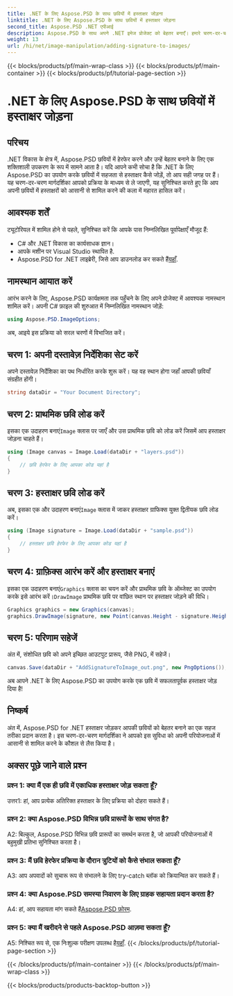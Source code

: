 ```yaml
---
title: .NET के लिए Aspose.PSD के साथ छवियों में हस्ताक्षर जोड़ना
linktitle: .NET के लिए Aspose.PSD के साथ छवियों में हस्ताक्षर जोड़ना
second_title: Aspose.PSD .NET एपीआई
description: Aspose.PSD के साथ अपने .NET इमेज प्रोजेक्ट को बेहतर बनाएँ। हमारे चरण-दर-चरण गाइड का उपयोग करके सहजता से हस्ताक्षर जोड़ना सीखें।
weight: 13
url: /hi/net/image-manipulation/adding-signature-to-images/
---
```


{{< blocks/products/pf/main-wrap-class >}}
{{< blocks/products/pf/main-container >}}
{{< blocks/products/pf/tutorial-page-section >}}

# .NET के लिए Aspose.PSD के साथ छवियों में हस्ताक्षर जोड़ना

## परिचय

.NET विकास के क्षेत्र में, Aspose.PSD छवियों में हेरफेर करने और उन्हें बेहतर बनाने के लिए एक शक्तिशाली उपकरण के रूप में सामने आता है। यदि आपने कभी सोचा है कि .NET के लिए Aspose.PSD का उपयोग करके छवियों में सहजता से हस्ताक्षर कैसे जोड़ें, तो आप सही जगह पर हैं। यह चरण-दर-चरण मार्गदर्शिका आपको प्रक्रिया के माध्यम से ले जाएगी, यह सुनिश्चित करते हुए कि आप अपनी छवियों में हस्ताक्षरों को आसानी से शामिल करने की कला में महारत हासिल करें।

## आवश्यक शर्तें

ट्यूटोरियल में शामिल होने से पहले, सुनिश्चित करें कि आपके पास निम्नलिखित पूर्वापेक्षाएँ मौजूद हैं:

- C# और .NET विकास का कार्यसाधक ज्ञान।
- आपके मशीन पर Visual Studio स्थापित है.
-  Aspose.PSD for .NET लाइब्रेरी, जिसे आप डाउनलोड कर सकते हैं[यहाँ](https://releases.aspose.com/psd/net/).

## नामस्थान आयात करें

आरंभ करने के लिए, Aspose.PSD कार्यक्षमता तक पहुँचने के लिए अपने प्रोजेक्ट में आवश्यक नामस्थान शामिल करें। अपनी C# फ़ाइल की शुरुआत में निम्नलिखित नामस्थान जोड़ें:

```csharp
using Aspose.PSD.ImageOptions;
```

अब, आइये इस प्रक्रिया को सरल चरणों में विभाजित करें।

## चरण 1: अपनी दस्तावेज़ निर्देशिका सेट करें

अपने दस्तावेज़ निर्देशिका का पथ निर्धारित करके शुरू करें। यह वह स्थान होगा जहाँ आपकी छवियाँ संग्रहीत होंगी।

```csharp
string dataDir = "Your Document Directory";
```

## चरण 2: प्राथमिक छवि लोड करें

 इसका एक उदाहरण बनाएं`Image` क्लास पर जाएँ और उस प्राथमिक छवि को लोड करें जिसमें आप हस्ताक्षर जोड़ना चाहते हैं।

```csharp
using (Image canvas = Image.Load(dataDir + "layers.psd"))
{
    // छवि हेरफेर के लिए आपका कोड यहां है
}
```

## चरण 3: हस्ताक्षर छवि लोड करें

 अब, इसका एक और उदाहरण बनाएं`Image` क्लास में जाकर हस्ताक्षर ग्राफिक्स युक्त द्वितीयक छवि लोड करें।

```csharp
using (Image signature = Image.Load(dataDir + "sample.psd"))
{
    // हस्ताक्षर छवि हेरफेर के लिए आपका कोड यहां है
}
```

## चरण 4: ग्राफ़िक्स आरंभ करें और हस्ताक्षर बनाएं

 इसका एक उदाहरण बनाएं`Graphics` क्लास का चयन करें और प्राथमिक छवि के ऑब्जेक्ट का उपयोग करके इसे आरंभ करें।`DrawImage` प्राथमिक छवि पर वांछित स्थान पर हस्ताक्षर जोड़ने की विधि।

```csharp
Graphics graphics = new Graphics(canvas);
graphics.DrawImage(signature, new Point(canvas.Height - signature.Height, canvas.Width - signature.Width));
```

## चरण 5: परिणाम सहेजें

अंत में, संशोधित छवि को अपने इच्छित आउटपुट प्रारूप, जैसे PNG, में सहेजें।

```csharp
canvas.Save(dataDir + "AddSignatureToImage_out.png", new PngOptions());
```

अब आपने .NET के लिए Aspose.PSD का उपयोग करके एक छवि में सफलतापूर्वक हस्ताक्षर जोड़ दिया है!

## निष्कर्ष

अंत में, Aspose.PSD for .NET हस्ताक्षर जोड़कर आपकी छवियों को बेहतर बनाने का एक सहज तरीका प्रदान करता है। इस चरण-दर-चरण मार्गदर्शिका ने आपको इस सुविधा को अपनी परियोजनाओं में आसानी से शामिल करने के कौशल से लैस किया है।

## अक्सर पूछे जाने वाले प्रश्न

### प्रश्न 1: क्या मैं एक ही छवि में एकाधिक हस्ताक्षर जोड़ सकता हूँ?

उत्तर1: हां, आप प्रत्येक अतिरिक्त हस्ताक्षर के लिए प्रक्रिया को दोहरा सकते हैं।

### प्रश्न 2: क्या Aspose.PSD विभिन्न छवि प्रारूपों के साथ संगत है?

A2: बिल्कुल, Aspose.PSD विभिन्न छवि प्रारूपों का समर्थन करता है, जो आपकी परियोजनाओं में बहुमुखी प्रतिभा सुनिश्चित करता है।

### प्रश्न 3: मैं छवि हेरफेर प्रक्रिया के दौरान त्रुटियों को कैसे संभाल सकता हूँ?

A3: आप अपवादों को सुचारू रूप से संभालने के लिए try-catch ब्लॉक को क्रियान्वित कर सकते हैं।

### प्रश्न 4: क्या Aspose.PSD समस्या निवारण के लिए ग्राहक सहायता प्रदान करता है?

 A4: हां, आप सहायता मांग सकते हैं[Aspose.PSD फ़ोरम](https://forum.aspose.com/c/psd/34).

### प्रश्न 5: क्या मैं खरीदने से पहले Aspose.PSD आज़मा सकता हूँ?

 A5: निश्चित रूप से, एक निःशुल्क परीक्षण उपलब्ध है[यहाँ](https://releases.aspose.com/).
{{< /blocks/products/pf/tutorial-page-section >}}

{{< /blocks/products/pf/main-container >}}
{{< /blocks/products/pf/main-wrap-class >}}

{{< blocks/products/products-backtop-button >}}
